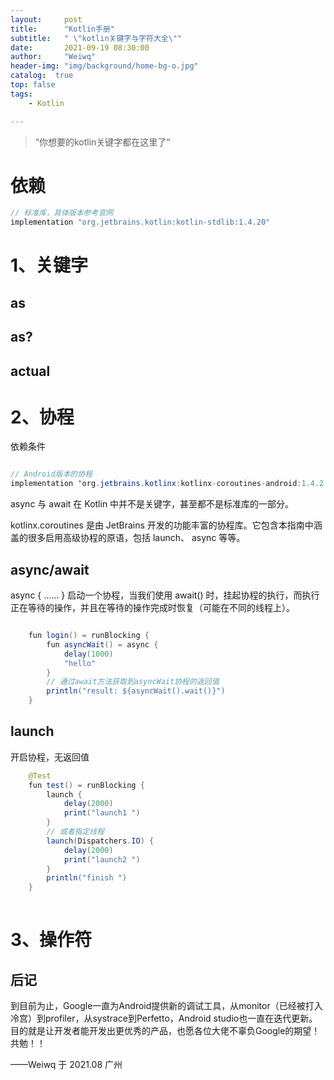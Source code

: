 ```yaml
---
layout:     post
title:      "Kotlin手册"
subtitle:   " \"kotlin关键字与字符大全\""
date:       2021-09-19 08:30:00
author:     "Weiwq"
header-img: "img/background/home-bg-o.jpg"
catalog:  true
top: false
tags:
    - Kotlin

---
```


> “你想要的kotlin关键字都在这里了“
# 依赖

```java
// 标准库，具体版本参考官网
implementation "org.jetbrains.kotlin:kotlin-stdlib:1.4.20"

```

# 1、关键字

## as
## as?
## actual 


#  2、协程

依赖条件

```java

// Android版本的协程
implementation 'org.jetbrains.kotlinx:kotlinx-coroutines-android:1.4.2'

```

async 与 await 在 Kotlin 中并不是关键字，甚至都不是标准库的一部分。

kotlinx.coroutines 是由 JetBrains 开发的功能丰富的协程库。它包含本指南中涵盖的很多启用高级协程的原语，包括 launch、 async 等等。

## async/await 

async { …… } 启动⼀个协程，当我们使⽤ await() 时，挂起协程的执⾏，⽽执⾏正在等待的操作，并且在等待的操作完成时恢复（可能在不同的线程上）。

```java

    fun login() = runBlocking {
        fun asyncWait() = async {
            delay(1000)
            "hello"
        }
        // 通过await方法获取到asyncWait协程的返回值
        println("result: ${asyncWait().wait()}")
    }
```

## launch

开启协程，无返回值

```java
    @Test
    fun test() = runBlocking {
        launch {
            delay(2000)
            print("launch1 ")
        }
        // 或者指定线程
        launch(Dispatchers.IO) {
            delay(2000)
            print("launch2 ")
        }
        println("finish ")
    }
    
```


# 3、操作符





## 后记

到目前为止，Google一直为Android提供新的调试工具，从monitor（已经被打入冷宫）到profiler，从systrace到Perfetto，Android studio也一直在迭代更新。目的就是让开发者能开发出更优秀的产品，也愿各位大佬不辜负Google的期望！共勉！！

——Weiwq  于 2021.08 广州

